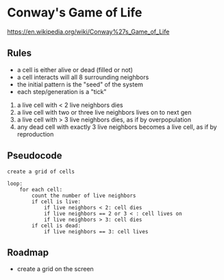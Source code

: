 # Conway's Game of Life
https://en.wikipedia.org/wiki/Conway%27s_Game_of_Life

## Rules

- a cell is either alive or dead (filled or not)
- a cell interacts will all 8 surrounding neighbors
- the initial pattern is the "seed" of the system
- each step/generation is a "tick"

1. a live cell with < 2 live neighbors dies
2. a live cell with two or three live neighbors lives on to next gen
3. a live cell with > 3 live neighbors dies, as if by overpopulation 
4. any dead cell with exactly 3 live neighbors becomes a live cell, as if by reproduction


## Pseudocode
```
create a grid of cells

loop:
    for each cell:
        count the number of live neighbors
        if cell is live:
            if live neighbors < 2: cell dies
            if live neighbors == 2 or 3 < : cell lives on
            if live neighbors > 3: cell dies 
        if cell is dead:
            if live neighbors == 3: cell lives
```


## Roadmap

- create a grid on the screen